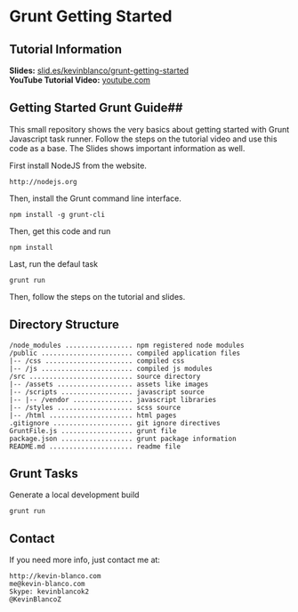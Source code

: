 # Grunt Getting Started #

## Tutorial Information ##

**Slides:** [slid.es/kevinblanco/grunt-getting-started](http://slid.es/kevinblanco/grunt-getting-started)  
**YouTube Tutorial Video:** [youtube.com](http://youtube.com)   


## Getting Started Grunt Guide##

This small repository shows the very basics about getting started with Grunt Javascript task runner. Follow the steps on the tutorial video and use this code as a base. The Slides shows important information as well.

First install NodeJS from the website.

    http://nodejs.org 

Then, install the Grunt command line interface.

    npm install -g grunt-cli

Then, get this code and run

    npm install

Last, run the defaul task

    grunt run

Then, follow the steps on the tutorial and slides.

## Directory Structure ##

	/node_modules ................. npm registered node modules
	/public ....................... compiled application files
	|-- /css ...................... compiled css
	|-- /js ....................... compiled js modules
	/src .......................... source directory
	|-- /assets ................... assets like images
	|-- /scripts .................. javascript source
	|-- |-- /vendor ............... javascript libraries
	|-- /styles ................... scss source
	|-- /html ..................... html pages
	.gitignore .................... git ignore directives
	GruntFile.js .................. grunt file
	package.json .................. grunt package information
	README.md ..................... readme file


## Grunt Tasks ##
 
Generate a local development build

    grunt run

## Contact ##

If you need more info, just contact me at:
	
	http://kevin-blanco.com
	me@kevin-blanco.com
	Skype: kevinblancok2
	@KevinBlancoZ